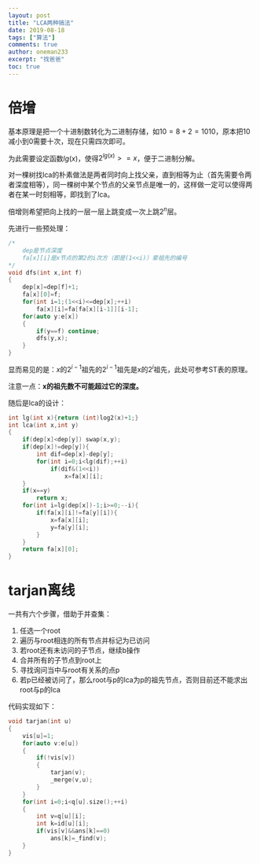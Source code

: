 ```yaml
---
layout: post
title: "LCA两种搞法"
date: 2019-08-18
tags: ["算法"]
comments: true
author: oneman233
excerpt: "找爸爸"
toc: true
---
```


# 倍增

基本原理是把一个十进制数转化为二进制存储，如$10=8+2=1010$，原本把10减小到0需要十次，现在只需四次即可。

为此需要设定函数$lg(x)$，使得$2^{lg(x)}>=x$，便于二进制分解。

对一棵树找lca的朴素做法是两者同时向上找父亲，直到相等为止（首先需要令两者深度相等），同一棵树中某个节点的父亲节点是唯一的，这样做一定可以使得两者在某一时刻相等，即找到了lca。

倍增则希望把向上找的一层一层上跳变成一次上跳$2^n$层。

先进行一些预处理：

```c++
/*
    dep是节点深度
    fa[x][i]是x节点的第2的i次方（即是(1<<i)）辈祖先的编号
*/
void dfs(int x,int f)
{
	dep[x]=dep[f]+1;
	fa[x][0]=f;
	for(int i=1;(1<<i)<=dep[x];++i)
		fa[x][i]=fa[fa[x][i-1]][i-1];
	for(auto y:e[x])
	{
		if(y==f) continue;
		dfs(y,x);
	}
}
```

显而易见的是：$x$的$2^{i-1}$祖先的$2^{i-1}$祖先是x的$2^i$祖先，此处可参考ST表的原理。

注意一点：**x的祖先数不可能超过它的深度。**

随后是lca的设计：

```c++
int lg(int x){return (int)log2(x)+1;}
int lca(int x,int y)
{
    if(dep[x]<dep[y]) swap(x,y);
    if(dep[x]!=dep[y]){
        int dif=dep[x]-dep[y];
        for(int i=0;i<lg(dif);++i)
            if(dif&(1<<i))
                x=fa[x][i];
    }
    if(x==y)
        return x;
    for(int i=lg(dep[x])-1;i>=0;--i){
        if(fa[x][i]!=fa[y][i]){
            x=fa[x][i];
            y=fa[y][i];
        }
    }
    return fa[x][0];
}
```

# tarjan离线

一共有六个步骤，借助于并查集：

1. 任选一个root
2. 遍历与root相连的所有节点并标记为已访问
3. 若root还有未访问的子节点，继续b操作
4. 合并所有的子节点到root上
5. 寻找询问当中与root有关系的点p
6. 若p已经被访问了，那么root与p的lca为p的祖先节点，否则目前还不能求出root与p的lca

代码实现如下：

```c++
void tarjan(int u)
{
	vis[u]=1;
	for(auto v:e[u])
	{
		if(!vis[v])
		{
			tarjan(v);
			_merge(v,u);
		}
	}
	for(int i=0;i<q[u].size();++i)
	{
		int v=q[u][i];
		int k=id[u][i];
		if(vis[v]&&ans[k]==0)
			ans[k]=_find(v);
	}
}
```